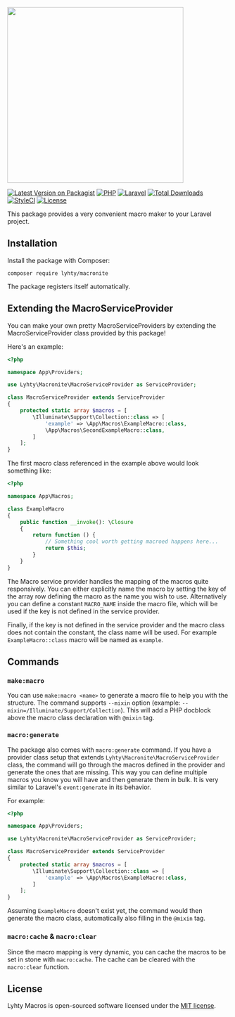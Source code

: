 <p>
  <img src="https://matti.suoraniemi.com/storage/lyhty-macronite.png" width="400">
</p>

[![Latest Version on Packagist](https://img.shields.io/packagist/v/lyhty/macronite.svg?label=&logo=packagist&logoColor=white&style=flat-square)](https://packagist.org/packages/lyhty/macronite)
[![PHP](https://img.shields.io/packagist/php-v/lyhty/macronite?style=flat-square&label=&logo=php&logoColor=white)](https://packagist.org/packages/lyhty/macronite)
[![Laravel](https://img.shields.io/static/v1?label=&message=^9.0%20|%20^10.0&color=red&style=flat-square&logo=laravel&logoColor=white)](https://packagist.org/packages/lyhty/macronite)
[![Total Downloads](https://img.shields.io/packagist/dt/lyhty/macronite.svg?style=flat-square)](https://packagist.org/packages/lyhty/macronite)
[![StyleCI](https://github.styleci.io/repos/523255216/shield)](https://github.styleci.io/repos/523255216)
[![License](https://img.shields.io/packagist/l/lyhty/macronite.svg?style=flat-square)](https://packagist.org/packages/lyhty/macronite)

<!-- CUTOFF -->

This package provides a very convenient macro maker to your Laravel project.

## Installation

Install the package with Composer:

    composer require lyhty/macronite

The package registers itself automatically.

## Extending the MacroServiceProvider

You can make your own pretty MacroServiceProviders by extending the MacroServiceProvider class
provided by this package!

Here's an example:

```php
<?php

namespace App\Providers;

use Lyhty\Macronite\MacroServiceProvider as ServiceProvider;

class MacroServiceProvider extends ServiceProvider
{
    protected static array $macros = [
        \Illuminate\Support\Collection::class => [
            'example' => \App\Macros\ExampleMacro::class,
            \App\Macros\SecondExampleMacro::class,
        ]
    ];
}
```

The first macro class referenced in the example above would look something like:

```php
<?php

namespace App\Macros;

class ExampleMacro
{
    public function __invoke(): \Closure
    {
        return function () {
            // Something cool worth getting macroed happens here...
            return $this;
        }
    }
}
```

The Macro service provider handles the mapping of the macros quite responsively. You can either
explicitly name the macro by setting the key of the array row defining the macro as the name you wish
to use. Alternatively you can define a constant `MACRO_NAME` inside the macro file, which will be used
if the key is not defined in the service provider.

Finally, if the key is not defined in the service provider and the macro class does not contain
the constant, the class name will be used. For example `ExampleMacro::class` macro will be named as
`example`.

## Commands

### `make:macro`

You can use `make:macro <name>` to generate a macro file to help you with the structure. The command
supports `--mixin` option (example: `--mixin=/Illuminate/Support/Collection`). This will add a PHP
docblock above the macro class declaration with `@mixin` tag.

### `macro:generate`

The package also comes with `macro:generate` command. If you have a provider class setup that extends
`Lyhty\Macronite\MacroServiceProvider` class, the command will go through the macros
defined in the provider and generate the ones that are missing. This way you can define multiple macros
you know you will have and then generate them in bulk. It is very similar to Laravel's `event:generate`
in its behavior.

For example:

```php
<?php

namespace App\Providers;

use Lyhty\Macronite\MacroServiceProvider as ServiceProvider;

class MacroServiceProvider extends ServiceProvider
{
    protected static array $macros = [
        \Illuminate\Support\Collection::class => [
            'example' => \App\Macros\ExampleMacro::class,
        ]
    ];
}
```

Assuming `ExampleMacro` doesn't exist yet, the command would then generate the macro class, automatically
also filling in the `@mixin` tag.

### `macro:cache` & `macro:clear`

Since the macro mapping is very dynamic, you can cache the macros to be set in stone with `macro:cache`.
The cache can be cleared with the `macro:clear` function.

## License

Lyhty Macros is open-sourced software licensed under the [MIT license](LICENSE.md).

